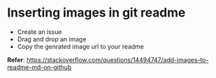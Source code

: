 # Inserting images in git readme

* Create an issue
* Drag and drop an image
* Copy the genrated image url to your readme


**Refer**: https://stackoverflow.com/questions/14494747/add-images-to-readme-md-on-github